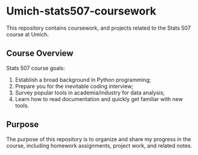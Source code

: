 # Umich-stats507-coursework
This repository contains coursework, and projects related to the Stats 507 course at Umich.


## Course Overview
Stats 507 course goals:
1. Establish a broad background in Python programming;
2. Prepare you for the inevitable coding interview;
3. Survey popular tools in academia/industry for data analysis;
4. Learn how to read documentation and quickly get familiar with new tools.

## Purpose
The purpose of this repository is to organize and share my progress in the course, including homework assignments, project work, and related notes.
